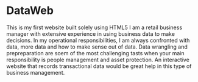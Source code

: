 # DataWeb
This is my first website built solely using HTML5
I am a retail business manager with extensive experience in using business data to make decisions. In my operational responsibilities, I am always confronted with data, more data and how to make sense out of data. Data wrangling and prepreparation are soem of the most challenging tasts when your main responsibility is people management and asset protection. An interactive website that records transactional data would be great help in this type of business management.
